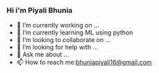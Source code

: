 ### Hi i'm Piyali Bhunia
 

- 🔭 I’m currently working on ...
- 🌱 I’m currently learning ML using python
- 👯 I’m looking to collaborate on ...
- 🤔 I’m looking for help with ...
- 💬 Ask me about ...
- 📫 How to reach me:bhuniapiyali16@gmail.com
